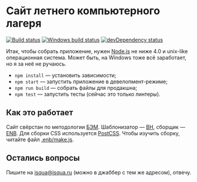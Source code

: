 # Сайт летнего компьютерного лагеря

[![Build status][travis-image]][travis-link]
[![Windows build status][appveyor-image]][appveyor-link]
[![devDependency status][devdeps-image]][devdeps-link]

Итак, чтобы собрать приложение, нужен [Node.js](https://nodejs.org/) не ниже 4.0 и unix-like операционная система. Может быть, на Windows тоже всё заработает, но я за неё не ручаюсь.

 * `npm install` — установить зависимости;
 * `npm start` — запустить приложение в девелопмент-режиме;
 * `npm run build` — собрать файлы для продакшна;
 * `npm test` — запустить тесты (сейчас это только линтеры).

## Как это работает

Сайт свёрстан по методологии [БЭМ](https://ru.bem.info/). Шаблонизатор — [BH](https://github.com/bem/bh), сборщик — [ENB](https://github.com/enb-make/enb). Для сборки CSS используется [PostCSS](https://github.com/postcss/postcss). Чтобы изучить сборку, читайте файл [.enb/make.js](.enb/make.js).

## Остались вопросы

Пишите на [isqua@isqua.ru](mailto:isqua@isqua.ru) (можно в джаббер с тем же адресом), отвечу.

[travis-image]: https://img.shields.io/travis/sicamp/sicamp.github.io.svg?style=flat-squared
[travis-link]: https://travis-ci.org/sicamp/sicamp.github.io
[appveyor-image]: https://ci.appveyor.com/api/projects/status/y4ox4dx6w7ukj281/branch/dev?svg=true
[appveyor-link]: https://ci.appveyor.com/project/isqua/sicamp-github-io
[devdeps-image]: https://img.shields.io/david/dev/sicamp/sicamp.github.io.svg?style=flat-squared
[devdeps-link]: https://david-dm.org/sicamp/sicamp.github.io#info=devDependencies
